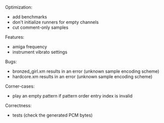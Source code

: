 Optimization:
- add benchmarks
- don't initialize runners for empty channels
- cut comment-only samples

Features:
- amiga frequency
- instrument vibrato settings

Bugs:
- bronzed_girl.xm results in an error (unknown sample encoding scheme)
- hardcore.xm results in an error (unknown sample encoding scheme)

Corner-cases:
- play an empty pattern if pattern order entry index is invalid

Correctness:
- tests (check the generated PCM bytes)
